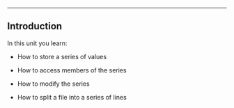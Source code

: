 ---

## Introduction

In this unit you learn:

- How to store a series of values

- How to access members of the series

- How to modify the series

- How to split a file into a series of lines

